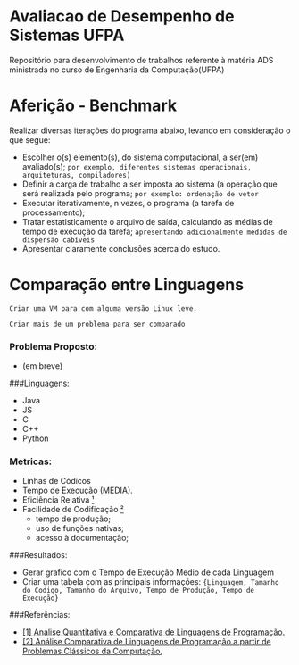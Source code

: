 # Avaliacao de Desempenho de Sistemas UFPA
 Repositório para desenvolvimento de trabalhos referente à matéria ADS ministrada no curso de Engenharia da Computação(UFPA)

# Aferição - Benchmark

Realizar diversas iterações do programa abaixo, levando em consideração o que segue:
- Escolher o(s) elemento(s), do sistema computacional, a ser(em) avaliado(s); `por exemplo, diferentes
sistemas operacionais, arquiteturas, compiladores)`
- Definir a carga de trabalho a ser imposta ao sistema (a operação que será realizada pelo programa; `por
exemplo: ordenação de vetor`
- Executar iterativamente, n vezes, o programa (a tarefa de processamento);
- Tratar estatisticamente o arquivo de saída, calculando as médias de tempo de execução da tarefa;	`apresentando adicionalmente medidas de dispersão cabíveis`
- Apresentar claramente conclusões acerca do estudo.

# Comparação entre Linguagens

`Criar uma VM para com alguma versão Linux leve.`

`Criar mais de um problema para ser comparado`


### Problema Proposto:
- (em breve)

###Linguagens:
   - Java
   - JS
   - C
   - C++
   - Python

### Metricas:
- Linhas de Códicos
- Tempo de Execução (MEDIA).
- Eficiência Relativa [¹](https://www.google.com.br/url?sa=t&rct=j&q=&esrc=s&source=web&cd=1&cad=rja&uact=8&ved=2ahUKEwj21cTT88PkAhVAH7kGHWt6Bx0QFjAAegQIABAC&url=https%3A%2F%2Fwww.lume.ufrgs.br%2Fbitstream%2Fhandle%2F10183%2F31036%2F000782127.pdf&usg=AOvVaw0d_j7MiJSBOiEizBmClE61)
- Facilidade de Codificação [² ](https://www.google.com.br/url?sa=t&rct=j&q=&esrc=s&source=web&cd=18&ved=2ahUKEwj21cTT88PkAhVAH7kGHWt6Bx0QFjARegQIBBAC&url=https%3A%2F%2Frevistas.unifacs.br%2Findex.php%2Frsc%2Farticle%2Fdownload%2F5133%2F3488&usg=AOvVaw3D0p8feFX32R7nHetiIMFQ)
	- tempo de produção; 
	- uso de funções nativas; 
	- acesso à documentação;

###Resultados:
- Gerar grafico com o Tempo de Execução Medio de cada Linguagem
- Criar uma tabela com as principais informações: `{Linguagem, Tamanho do Codigo, Tamanho do Arquivo, Tempo de Produção, Tempo de Execução}`

###Referências: 
- [[1] Analise Quantitativa e Comparativa de Linguagens de Programação. ](https://www.google.com.br/url?sa=t&rct=j&q=&esrc=s&source=web&cd=1&cad=rja&uact=8&ved=2ahUKEwj21cTT88PkAhVAH7kGHWt6Bx0QFjAAegQIABAC&url=https%3A%2F%2Fwww.lume.ufrgs.br%2Fbitstream%2Fhandle%2F10183%2F31036%2F000782127.pdf&usg=AOvVaw0d_j7MiJSBOiEizBmClE61)
- [[2] Análise Comparativa de Linguagens de Programação a partir
de Problemas Clássicos da Computação. ](https://www.google.com.br/url?sa=t&rct=j&q=&esrc=s&source=web&cd=18&ved=2ahUKEwj21cTT88PkAhVAH7kGHWt6Bx0QFjARegQIBBAC&url=https%3A%2F%2Frevistas.unifacs.br%2Findex.php%2Frsc%2Farticle%2Fdownload%2F5133%2F3488&usg=AOvVaw3D0p8feFX32R7nHetiIMFQ)
